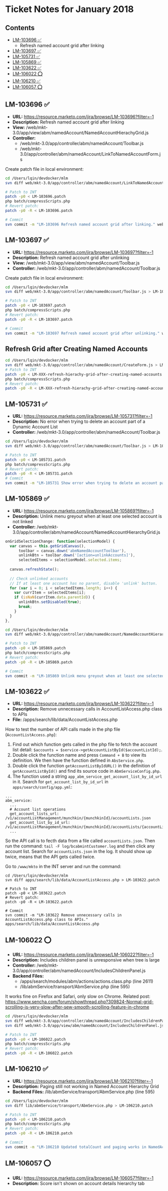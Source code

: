 # Ticket Notes for January 2018

## Contents

* <a href="#lm-103696-white_check_mark">LM-103696 :white_check_mark:</a>
    * Refresh named account grid after linking
* <a href="#lm-103697-white_check_mark">LM-103697 :white_check_mark:</a>
* <a href="#lm-105731-white_check_mark">LM-105731 :white_check_mark:</a>
* <a href="#lm-105869-white_check_mark">LM-105869 :white_check_mark:</a>
* <a href="#lm-103622-white_check_mark">LM-103622 :white_check_mark:</a>
* <a href="#lm-106022-o">LM-106022 :o:</a>
* <a href="#lm-106210-white_check_mark">LM-106210 :white_check_mark:</a>
* <a href="#lm-106057-o">LM-106057 :o:</a>

## LM-103696 :white_check_mark:

* **URL:** https://resource.marketo.com/jira/browse/LM-103696?filter=-1
* **Description:** Refresh named account grid after linking
* **View:** /web/mkt-3.0/app/view/abm/namedAccount/NamedAccountHierachyGrid.js
* **Controller:**
  * /web/mkt-3.0/app/controller/abm/namedAccount/Toolbar.js
  * /web/mkt-3.0/app/controller/abm/namedAccount/LinkToNamedAccountForm.js
  
Create patch file in local environment:

```bash
cd /Users/lqin/devdocker/mlm
svn diff web/mkt-3.0/app/controller/abm/namedAccount/LinkToNamedAccountForm.js > LM-103696.patch

# Patch to INT
patch -p0 < LM-103696.patch
php batch/compressScripts.php
# Revert patch:
patch -p0 -R < LM-103696.patch

# Commit
svn commit -m "LM-103696 Refresh named account grid after linking." web/mkt-3.0/app/controller/abm/namedAccount/LinkToNamedAccountForm.js
```

## LM-103697 :white_check_mark:

* **URL:** https://resource.marketo.com/jira/browse/LM-103697?filter=-1
* **Description:** Refresh named account grid after unlinking
* **View:** /web/mkt-3.0/app/view/abm/namedAccount/Toolbar.js
* **Controller:** /web/mkt-3.0/app/controller/abm/namedAccount/Toolbar.js
  
Create patch file in local environment:

```bash
cd /Users/lqin/devdocker/mlm
svn diff web/mkt-3.0/app/controller/abm/namedAccount/Toolbar.js > LM-103697.patch

# Patch to INT
patch -p0 < LM-103697.patch
php batch/compressScripts.php
# Revert patch:
patch -p0 -R < LM-103697.patch

# Commit
svn commit -m "LM-103697 Refresh named account grid after unlinking." web/mkt-3.0/app/controller/abm/namedAccount/Toolbar.js
```

## Refresh Grid after Creating Named Accounts

```bash
cd /Users/lqin/devdocker/mlm
svn diff web/mkt-3.0/app/controller/abm/namedAccount/CreateForm.js > LM-XXX-refresh-hierachy-grid-after-creating-named-accounts.patch
# Patch to INT
patch -p0 < LM-XXX-refresh-hierachy-grid-after-creating-named-accounts.patch
php batch/compressScripts.php
# Revert patch:
patch -p0 -R < LM-XXX-refresh-hierachy-grid-after-creating-named-accounts.patch
```

## LM-105731 :white_check_mark:

* **URL:** https://resource.marketo.com/jira/browse/LM-105731?filter=-1
* **Description:** No error when trying to delete an account part of a Dynamic Account List
* **Controller:** /web/mkt-3.0/app/controller/abm/namedAccount/Toolbar.js

```bash
cd /Users/lqin/devdocker/mlm
svn diff web/mkt-3.0/app/controller/abm/namedAccount/Toolbar.js > LM-105731.patch

# Patch to INT
patch -p0 < LM-105731.patch
php batch/compressScripts.php
# Revert patch:
patch -p0 -R < LM-105731.patch
# Commit
svn commit -m "LM-105731 Show error when trying to delete an account part of a Dynamic Account List" web/mkt-3.0/app/controller/abm/namedAccount/Toolbar.js
```

## LM-105869 :white_check_mark:

* **URL:** https://resource.marketo.com/jira/browse/LM-105869?filter=-1
* **Description:** Unlink menu greyout when at least one selected account is not linked
* **Controller:** /web/mkt-3.0/app/controller/abm/namedAccount/NamedAccountHierarchyGrid.js

```javascript
onGridSelectionChange: function(selectionModel) {
  var canvas = this.getGridCanvas(),
      toolbar = canvas.down('abmNamedAccountToolbar'),
      unlinkBtn = toolbar.down('[action=unlinkAccounts]'),
      selectedItems = selectionModel.selected.items;
      
  canvas.refreshState();
  
  // Check unlinked accounts
  // If at least one account has no parent, disable 'unlink' button.
  for (var i = 0; i < selectedItems.length; i++) {
    var currItem = selectedItems[i];
    if (isNaN(currItem.data.parentId)) {
      unlinkBtn.setDisabled(true);
      break;
    }
  }
},
```

```bash
cd /Users/lqin/devdocker/mlm
svn diff web/mkt-3.0/app/controller/abm/namedAccount/NamedAccountHierarchyGrid.js > LM-105869.patch

# Patch to INT
patch -p0 < LM-105869.patch
php batch/compressScripts.php
# Revert patch:
patch -p0 -R < LM-105869.patch

# Commit
svn commit -m "LM-105869 Unlink menu greyout when at least one selected account is not linked." web/mkt-3.0/app/controller/abm/namedAccount/NamedAccountHierarchyGrid.js
```

## LM-103622 :white_check_mark:

* **URL:** https://resource.marketo.com/jira/browse/LM-103622?filter=-1
* **Description:** Remove unnecessary calls in AccountListAccess.php class to APIs
* **File:** /apps/search/lib/data/AccountListAccess.php

How to test the number of API calls made in the php file (`AccountListAccess.php`):

1. Find out which function gets called in the php file to fetch the account list detail: `$accounts = $service->getAccountListById($accountListId);`.
2. Double click the function name and press `Command + B` to view its definition. We then have the function defined in `AbsService.php`.
3. Double click the function `getAccountListByIdURL()` in the definition of `getAccountListById()` and find its source code in `AbmServiceConfig.php`.
4. The function used a string `app_abm_service_get_account_list_by_id_url` in it. Search for `get_account_list_by_id_url` in `apps/search/config/app.yml`:

```
...
abm_service:
  ...
  # Account list operations
  get_account_lists_url: /v1/accountListManagement/munchkin/{munchkinId}/accountLists.json
  get_account_list_by_id_url: /v1/accountListManagement/munchkin/{munchkinId}/accountLists/{accountListId}/accountList.json
  ...  
```

So the API call is to fecth data from a file called `accountLists.json`. Then run the command: `tail -F log/bcabmintCustomer.log` and then click any account list. Search for `accountLists.json` in the log. It should show up twice, means that the API gets called twice.

Go to `/www/mkto` in the INT server and run the command: 

```bashc
cd /Users/lqin/devdocker/mlm
svn diff apps/search/lib/data/AccountListAccess.php > LM-103622.patch

# Patch to INT
patch -p0 < LM-103622.patch
# Revert patch:
patch -p0 -R < LM-103622.patch

# Commit
svn commit -m "LM-103622 Remove unnecessary calls in AccountListAccess.php class to APIs." apps/search/lib/data/AccountListAccess.php
```

## LM-106022 :o:

* **URL:** https://resource.marketo.com/jira/browse/LM-106022?filter=-1
* **Description:** Includes children panel is unresponsive when tree is large
* **Controller:** /web/mkt-3.0/app/controller/abm/namedAccount/IncludesChildrenPanel.js
* **Backend Files:** 
    * /apps/search/modules/abm/actions/actions.class.php (line 2611)
    * /lib/abmService/transport/AbmService.php (line 595)

It works fine on Firefox and Safari, only slow on Chrome. Related post: https://www.sencha.com/forum/showthread.php?309824-Normal-grid-scrolling-is-very-slow-after-sew-smooth-scrolling-feature-in-chrome

```bash
cd /Users/lqin/devdocker/mlm
svn diff web/mkt-3.0/app/controller/abm/namedAccount/IncludesChildrenPanel.js > LM-106022.patch
svn diff web/mkt-3.0/app/view/abm/namedAccount/IncludesChildrenPanel.js > LM-106022.patch

# Patch to INT
patch -p0 < LM-106022.patch
php batch/compressScripts.php
# Revert patch:
patch -p0 -R < LM-106022.patch
```

## LM-106210 :white_check_mark:

* **URL:** https://resource.marketo.com/jira/browse/LM-106210?filter=-1
* **Description:** Paging still not working in Named Account Hierarchy Grid
* **Backend Files:** /lib/abmService/transport/AbmService.php (line 595)
    
```bash
cd /Users/lqin/devdocker/mlm
svn diff lib/abmService/transport/AbmService.php > LM-106210.patch

# Patch to INT
patch -p0 < LM-106210.patch
php batch/compressScripts.php
# Revert patch:
patch -p0 -R < LM-106210.patch

# Commit
svn commit -m "LM-106210 Updated totalCount and paging works in NamedAccountHierarchyGrid" lib/abmService/transport/AbmService.php
```

## LM-106057 :o:

* **URL:** https://resource.marketo.com/jira/browse/LM-106057?filter=-1
* **Description:** Score isn't shown on account details hierarchy tab